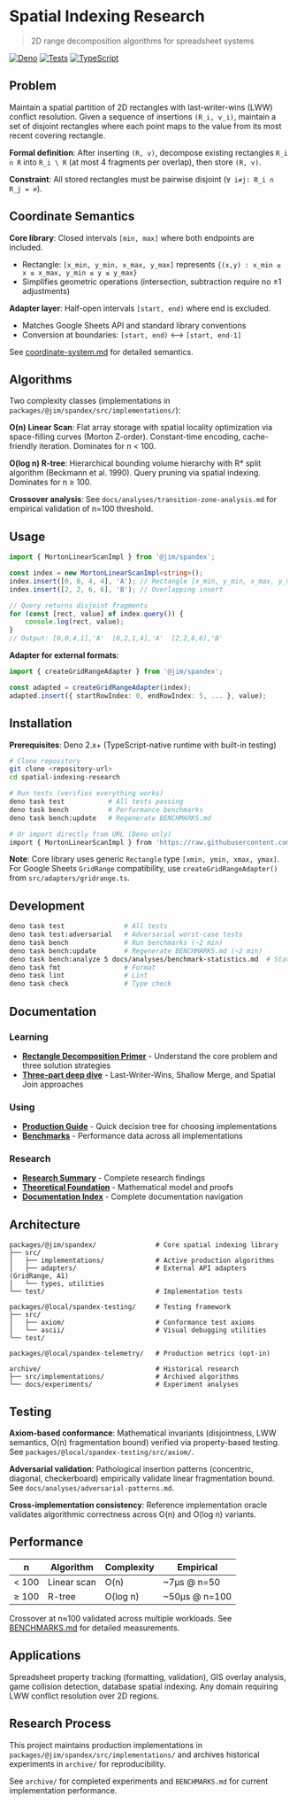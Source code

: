 # Spatial Indexing Research

> 2D range decomposition algorithms for spreadsheet systems

[![Deno](https://img.shields.io/badge/deno-2.x+-green.svg)](https://deno.land/)
[![Tests](https://img.shields.io/badge/tests-passing-brightgreen.svg)](#testing)
[![TypeScript](https://img.shields.io/badge/typescript-5.0+-blue.svg)](https://www.typescriptlang.org/)

## Problem

Maintain a spatial partition of 2D rectangles with last-writer-wins (LWW) conflict resolution. Given a sequence of insertions `(R_i, v_i)`, maintain a set of disjoint rectangles where each point maps to the value from its most recent covering rectangle.

**Formal definition**: After inserting `(R, v)`, decompose existing rectangles `R_i ∩ R` into `R_i \ R` (at most 4 fragments per overlap), then store `(R, v)`.

**Constraint**: All stored rectangles must be pairwise disjoint (`∀ i≠j: R_i ∩ R_j = ∅`).

## Coordinate Semantics

**Core library**: Closed intervals `[min, max]` where both endpoints are included.

- Rectangle: `[x_min, y_min, x_max, y_max]` represents `{(x,y) : x_min ≤ x ≤ x_max, y_min ≤ y ≤ y_max}`
- Simplifies geometric operations (intersection, subtraction require no ±1 adjustments)

**Adapter layer**: Half-open intervals `[start, end)` where end is excluded.

- Matches Google Sheets API and standard library conventions
- Conversion at boundaries: `[start, end)` ⟷ `[start, end-1]`

See [coordinate-system.md](./docs/diagrams/coordinate-system.md) for detailed semantics.

## Algorithms

Two complexity classes (implementations in `packages/@jim/spandex/src/implementations/`):

**O(n) Linear Scan**: Flat array storage with spatial locality optimization via space-filling curves (Morton Z-order). Constant-time encoding, cache-friendly iteration. Dominates for n < 100.

**O(log n) R-tree**: Hierarchical bounding volume hierarchy with R* split algorithm (Beckmann et al. 1990). Query pruning via spatial indexing. Dominates for n ≥ 100.

**Crossover analysis**: See `docs/analyses/transition-zone-analysis.md` for empirical validation of n=100 threshold.

## Usage

```typescript
import { MortonLinearScanImpl } from '@jim/spandex';

const index = new MortonLinearScanImpl<string>();
index.insert([0, 0, 4, 4], 'A'); // Rectangle [x_min, y_min, x_max, y_max]
index.insert([2, 2, 6, 6], 'B'); // Overlapping insert

// Query returns disjoint fragments
for (const [rect, value] of index.query()) {
	console.log(rect, value);
}
// Output: [0,0,4,1],'A'  [0,2,1,4],'A'  [2,2,6,6],'B'
```

**Adapter for external formats**:

```typescript
import { createGridRangeAdapter } from '@jim/spandex';

const adapted = createGridRangeAdapter(index);
adapted.insert({ startRowIndex: 0, endRowIndex: 5, ... }, value);
```

## Installation

**Prerequisites**: Deno 2.x+ (TypeScript-native runtime with built-in testing)

```bash
# Clone repository
git clone <repository-url>
cd spatial-indexing-research

# Run tests (verifies everything works)
deno task test           # All tests passing
deno task bench          # Performance benchmarks
deno task bench:update   # Regenerate BENCHMARKS.md

# Or import directly from URL (Deno only)
import { MortonLinearScanImpl } from 'https://raw.githubusercontent.com/...';
```

**Note**: Core library uses generic `Rectangle` type `[xmin, ymin, xmax, ymax]`. For Google Sheets `GridRange` compatibility, use `createGridRangeAdapter()` from `src/adapters/gridrange.ts`.

## Development

```bash
deno task test               # All tests
deno task test:adversarial   # Adversarial worst-case tests
deno task bench              # Run benchmarks (~2 min)
deno task bench:update       # Regenerate BENCHMARKS.md (~2 min)
deno task bench:analyze 5 docs/analyses/benchmark-statistics.md  # Statistical analysis (~30 min)
deno task fmt                # Format
deno task lint               # Lint
deno task check              # Type check
```

## Documentation

### Learning

- **[Rectangle Decomposition Primer](./docs/RECTANGLE-DECOMPOSITION-PRIMER.md)** - Understand the core problem and three solution strategies
- **[Three-part deep dive](./docs/diagrams/)** - Last-Writer-Wins, Shallow Merge, and Spatial Join approaches

### Using

- **[Production Guide](./PRODUCTION-GUIDE.md)** - Quick decision tree for choosing implementations
- **[Benchmarks](./BENCHMARKS.md)** - Performance data across all implementations

### Research

- **[Research Summary](./docs/core/RESEARCH-SUMMARY.md)** - Complete research findings
- **[Theoretical Foundation](./docs/core/theoretical-foundation.md)** - Mathematical model and proofs
- **[Documentation Index](./docs/README.md)** - Complete documentation navigation

## Architecture

```
packages/@jim/spandex/               # Core spatial indexing library
├── src/
│   ├── implementations/             # Active production algorithms
│   ├── adapters/                    # External API adapters (GridRange, A1)
│   └── types, utilities
└── test/                            # Implementation tests

packages/@local/spandex-testing/     # Testing framework
├── src/
│   ├── axiom/                       # Conformance test axioms
│   └── ascii/                       # Visual debugging utilities
└── test/

packages/@local/spandex-telemetry/   # Production metrics (opt-in)

archive/                             # Historical research
├── src/implementations/             # Archived algorithms
└── docs/experiments/                # Experiment analyses
```

## Testing

**Axiom-based conformance**: Mathematical invariants (disjointness, LWW semantics, O(n) fragmentation bound) verified via property-based testing. See `packages/@local/spandex-testing/src/axiom/`.

**Adversarial validation**: Pathological insertion patterns (concentric, diagonal, checkerboard) empirically validate linear fragmentation bound. See `docs/analyses/adversarial-patterns.md`.

**Cross-implementation consistency**: Reference implementation oracle validates algorithmic correctness across O(n) and O(log n) variants.

## Performance

| n     | Algorithm   | Complexity | Empirical     |
| ----- | ----------- | ---------- | ------------- |
| < 100 | Linear scan | O(n)       | ~7µs @ n=50   |
| ≥ 100 | R-tree      | O(log n)   | ~50µs @ n=100 |

Crossover at n≈100 validated across multiple workloads. See [BENCHMARKS.md](./BENCHMARKS.md) for detailed measurements.

## Applications

Spreadsheet property tracking (formatting, validation), GIS overlay analysis, game collision detection, database spatial indexing. Any domain requiring LWW conflict resolution over 2D regions.

## Research Process

This project maintains production implementations in `packages/@jim/spandex/src/implementations/` and archives historical experiments in `archive/` for reproducibility.

See `archive/` for completed experiments and `BENCHMARKS.md` for current implementation performance.
